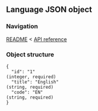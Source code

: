 ## Language JSON object

### Navigation
[README](../../README.md)
<
[API reference](../api_reference.md)

### Object structure
```
{
  "id": "1"                                                                     (integer, required)
  "title": "English"                                                            (string, required)
  "code": "EN"                                                                  (string, required)
}
```
